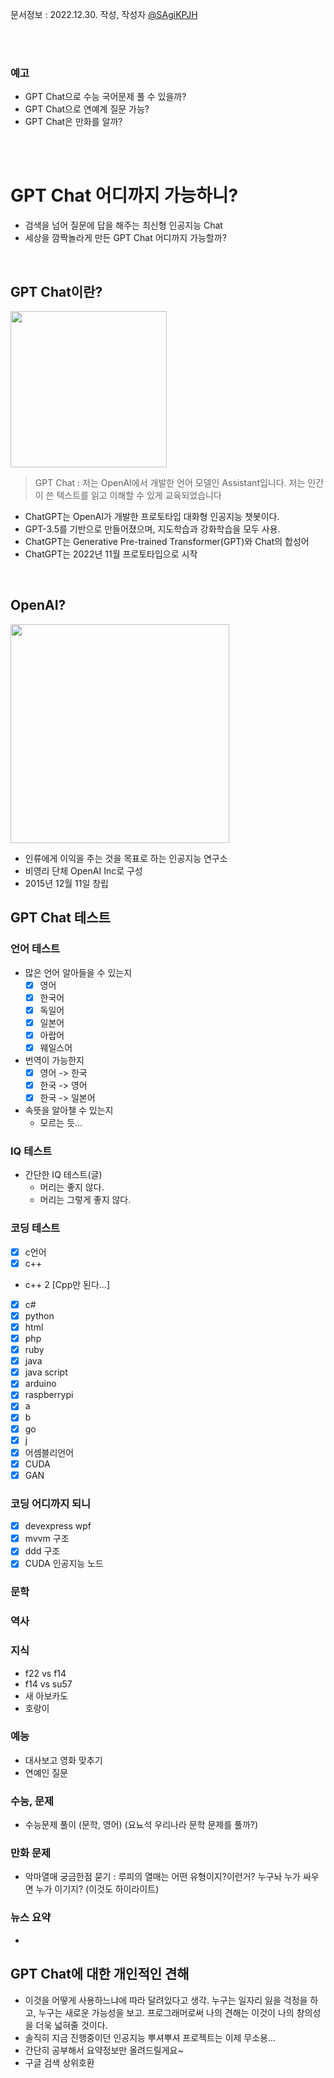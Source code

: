 문서정보 : 2022.12.30. 작성, 작성자 [@SAgiKPJH](https://github.com/SAgiKPJH)

<br><br>

>>>
### 예고
- GPT Chat으로 수능 국어문제 풀 수 있을까?
- GPT Chat으로 연예계 질문 가능?
- GPT Chat은 만화를 알까?
>>>

<br><br>

# GPT Chat 어디까지 가능하니?

- 검색을 넘어 질문에 답을 해주는 최신형 인공지능 Chat
- 세상을 깜짝놀라게 만든 GPT Chat 어디까지 가능할까?

<br>

## GPT Chat이란?

<img src="https://user-images.githubusercontent.com/66783849/210074073-c741bb55-d99f-4dec-9563-80f49adef45e.png" width="250">

> GPT Chat :  저는 OpenAI에서 개발한 언어 모델인 Assistant입니다. 저는 인간이 쓴 텍스트를 읽고 이해할 수 있게 교육되었습니다

- ChatGPT는 OpenAI가 개발한 프로토타입 대화형 인공지능 챗봇이다.
- GPT-3.5를 기반으로 만들어졌으며, 지도학습과 강화학습을 모두 사용.
- ChatGPT는 Generative Pre-trained Transformer(GPT)와 Chat의 합성어
- ChatGPT는 2022년 11월 프로토타입으로 시작

<br>

## OpenAI?

<img src="https://camo.githubusercontent.com/89604822636c0c284327fe67d50d8da17205c5a43556305c041b56e6727d2738/68747470733a2f2f75706c6f61642e77696b696d656469612e6f72672f77696b6970656469612f636f6d6d6f6e732f7468756d622f342f34642f4f70656e41495f4c6f676f2e7376672f32323070782d4f70656e41495f4c6f676f2e7376672e706e67" width="350">

- 인류에게 이익을 주는 것을 목표로 하는 인공지능 연구소
- 비영리 단체 OpenAI Inc로 구성
- 2015년 12월 11일 창립

## GPT Chat 테스트

### 언어 테스트
- 많은 언어 알아들을 수 있는지
  - [x] 영어
  - [x] 한국어
  - [x] 독일어
  - [x] 일본어
  - [x] 아랍어
  - [x] 웨일스어
- 번역이 가능한지
  - [x] 영어 -> 한국
  - [x] 한국 -> 영어
  - [x] 한국 -> 일본어
- 속뜻을 알아챌 수 있는지
  - 모르는 듯...


### IQ 테스트
- 간단한 IQ 테스트(글)
  - 머리는 좋지 않다.
  - 머리는 그렇게 좋지 않다.

### 코딩 테스트
- [x] c언어
- [x] c++
- c++ 2 [Cpp만 된다...]
- [x] c#
- [x] python
- [x] html
- [x] php
- [x] ruby
- [x] java
- [x] java script
- [x] arduino
- [x] raspberrypi
- [x] a
- [x] b
- [x] go
- [x] j
- [x] 어셈블리언어
- [x] CUDA
- [x] GAN

### 코딩 어디까지 되니
- [x] devexpress wpf
- [x] mvvm 구조
- [x] ddd 구조
- [x] CUDA 인공지능 노드

### 문학

### 역사

### 지식
- f22 vs f14
- f14 vs su57
- 새 아보카도
- 호랑이 


### 예능
- 대사보고 영화 맞추기
- 연예인 질문

### 수능, 문제
- 수능문제 풀이 (문학, 영어) (요뇨석 우리나라 문학 문제를 풀까?)

### 만화 문제

- 악마열매 궁금한점 묻기 : 루피의 열매는 어떤 유형이지?이런거? 누구놔 누가 싸우면 누가 이기지? (이것도 하이라이트)


### 뉴스 요약
- 

## GPT Chat에 대한 개인적인 견해

- 이것을 어떻게 사용하느냐에 따라 달려있다고 생각. 누구는 일자리 잃을 걱정을 하고, 누구는 새로운 가능성을 보고. 프로그래머로써 나의 견해는 이것이 나의 창의성을 더욱 넓혀줄 것이다.
- 솔직히 지금 진행중이던 인공지능 뿌셔뿌셔 프로젝트는 이제 무소용...
- 간단히 공부해서 요약정보만 올려드릴게요~
- 구글 검색 상위호환
